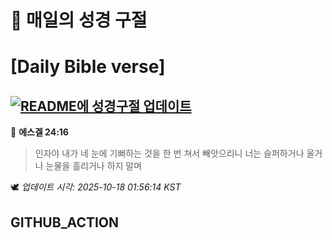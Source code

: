 # 🙏 매일의 성경 구절
# [Daily Bible verse]
## [![README에 성경구절 업데이트](https://github.com/DONGSUKA/first_test/actions/workflows/update-readme-bible.yml/badge.svg)](https://github.com/DONGSUKA/first_test/actions/workflows/update-readme-bible.yml)
<!-- START_BIBLE_VERSE -->
📖 **에스겔 24:16**
> 인자야 내가 네 눈에 기뻐하는 것을 한 번 쳐서 빼앗으리니 너는 슬퍼하거나 울거나 눈물을 흘리거나 하지 말며

🕊️ _업데이트 시각: 2025-10-18 01:56:14 KST_
  <!-- END_BIBLE_VERSE -->
## GITHUB_ACTION
